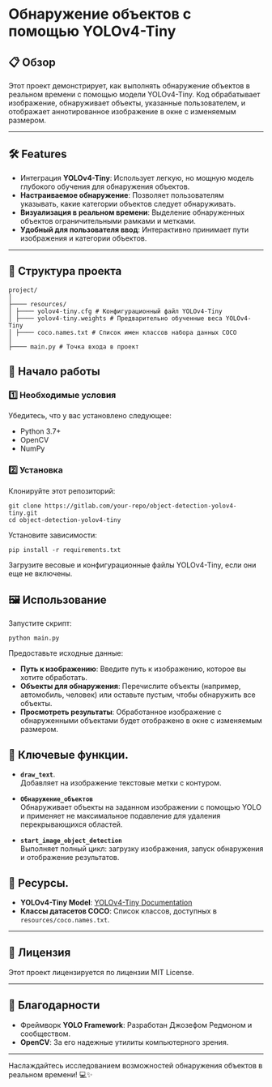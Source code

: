 # Обнаружение объектов с помощью YOLOv4-Tiny

## 📋 Обзор
Этот проект демонстрирует, как выполнять обнаружение объектов в реальном времени с помощью модели YOLOv4-Tiny. Код обрабатывает изображение, обнаруживает объекты, указанные пользователем, и отображает аннотированное изображение в окне с изменяемым размером.

---

## 🛠️ Features
- Интеграция **YOLOv4-Tiny**: Использует легкую, но мощную модель глубокого обучения для обнаружения объектов.
- **Настраиваемое обнаружение**: Позволяет пользователям указывать, какие категории объектов следует обнаруживать.
- **Визуализация в реальном времени**: Выделение обнаруженных объектов ограничительными рамками и метками.
- **Удобный для пользователя ввод**: Интерактивно принимает пути изображения и категории объектов.

---

## 📁 Структура проекта
```
project/
│
├──── resources/
│ ├──── yolov4-tiny.cfg # Конфигурационный файл YOLOv4-Tiny
│ ├──── yolov4-tiny.weights # Предварительно обученные веса YOLOv4-Tiny
│ ├──── coco.names.txt # Список имен классов набора данных COCO
│
├──── main.py # Точка входа в проект
```

## 🚀 Начало работы

### 1️⃣ Необходимые условия
Убедитесь, что у вас установлено следующее:

- Python 3.7+
- OpenCV
- NumPy

### 2️⃣ Установка
Клонируйте этот репозиторий:
```plaintext
git clone https://gitlab.com/your-repo/object-detection-yolov4-tiny.git
cd object-detection-yolov4-tiny
```
Установите зависимости:
```plaintext
pip install -r requirements.txt
```

Загрузите весовые и конфигурационные файлы YOLOv4-Tiny, если они еще не включены.

## 🖼️ Использование
Запустите скрипт:
```plaintext
python main.py
```

Предоставьте исходные данные:

- **Путь к изображению**: Введите путь к изображению, которое вы хотите обработать.
- **Объекты для обнаружения**: Перечислите объекты (например, автомобиль, человек) или оставьте пустым, чтобы обнаружить все объекты.
- **Просмотреть результаты**: Обработанное изображение с обнаруженными объектами будет отображено в окне с изменяемым размером.

## 🔧 Ключевые функции.

- **`draw_text`**.  
  Добавляет на изображение текстовые метки с контуром.

- **`Обнаружение_объектов`**  
  Обнаруживает объекты на заданном изображении с помощью YOLO и применяет не максимальное подавление для удаления перекрывающихся областей.

- **`start_image_object_detection`**  
  Выполняет полный цикл: загрузку изображения, запуск обнаружения и отображение результатов.

## 📂 Ресурсы.
- **YOLOv4-Tiny Model**: [YOLOv4-Tiny Documentation](https://github.com/AlexeyAB/darknet)
- **Классы датасетов COCO**: Список классов, доступных в `resources/coco.names.txt`.

---

## 📜 Лицензия
Этот проект лицензируется по лицензии MIT License.

---

## 🌟 Благодарности
- Фреймворк **YOLO Framework**: Разработан Джозефом Редмоном и сообществом.
- **OpenCV**: За его надежные утилиты компьютерного зрения.

---

Наслаждайтесь исследованием возможностей обнаружения объектов в реальном времени! 💻✨
